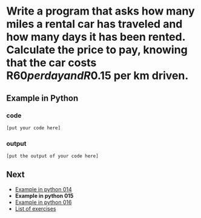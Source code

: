 # Write a program that asks how many miles a rental car has traveled and how many days it has been rented. Calculate the price to pay, knowing that the car costs R$60 per day and R$0.15 per km driven.

## Example in Python

### code

``` python
[put your code here]
```

### output

```
[put the output of your code here]
```

## Next

- [Example in python 014](../../014/python)
- **Example in python 015**
- [Example in python 016](../../016/python)
- [List of exercises](../..)
